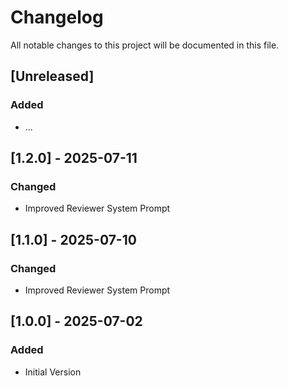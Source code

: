 # Changelog

All notable changes to this project will be documented in this file.

## [Unreleased]

### Added

- ...

## [1.2.0] - 2025-07-11

### Changed

- Improved Reviewer System Prompt

## [1.1.0] - 2025-07-10

### Changed

- Improved Reviewer System Prompt

## [1.0.0] - 2025-07-02

### Added

- Initial Version
